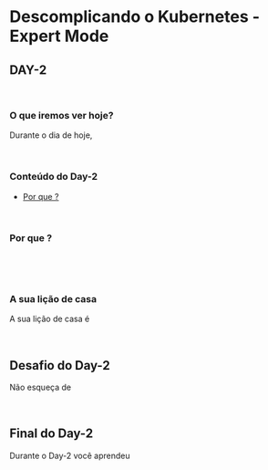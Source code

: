 # Descomplicando o Kubernetes - Expert Mode

## DAY-2
&nbsp;

### O que iremos ver hoje?

Durante o dia de hoje, 



&nbsp;
### Conteúdo do Day-2

- [Por que ?](#por-que-)


&nbsp;
### Por que ?

&nbsp;

&nbsp;

### A sua lição de casa

A sua lição de casa é 

&nbsp;
## Desafio do Day-2

Não esqueça de

&nbsp;

## Final do Day-2

Durante o Day-2 você aprendeu 


&nbsp;
